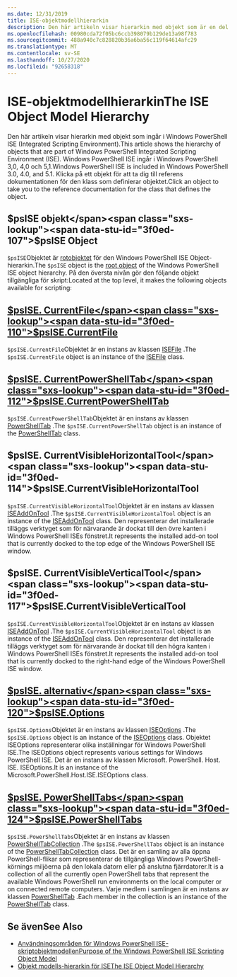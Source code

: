 ```yaml
---
ms.date: 12/31/2019
title: ISE-objektmodellhierarkin
description: Den här artikeln visar hierarkin med objekt som är en del av Windows PowerShell ISE.
ms.openlocfilehash: 00980cda72f05bc6ccb398079b129de13a98f783
ms.sourcegitcommit: 488a940c7c828820b36a6ba56c119f64614afc29
ms.translationtype: MT
ms.contentlocale: sv-SE
ms.lasthandoff: 10/27/2020
ms.locfileid: "92658318"
---
```

# <a name="the-ise-object-model-hierarchy"></a><span data-ttu-id="3f0ed-103">ISE-objektmodellhierarkin</span><span class="sxs-lookup"><span data-stu-id="3f0ed-103">The ISE Object Model Hierarchy</span></span>

<span data-ttu-id="3f0ed-104">Den här artikeln visar hierarkin med objekt som ingår i Windows PowerShell ISE (Integrated Scripting Environment).</span><span class="sxs-lookup"><span data-stu-id="3f0ed-104">This article shows the hierarchy of objects that are part of Windows PowerShell Integrated Scripting Environment (ISE).</span></span> <span data-ttu-id="3f0ed-105">Windows PowerShell ISE ingår i Windows PowerShell 3,0, 4,0 och 5,1.</span><span class="sxs-lookup"><span data-stu-id="3f0ed-105">Windows PowerShell ISE is included in Windows PowerShell 3.0, 4.0, and 5.1.</span></span> <span data-ttu-id="3f0ed-106">Klicka på ett objekt för att ta dig till referens dokumentationen för den klass som definierar objektet.</span><span class="sxs-lookup"><span data-stu-id="3f0ed-106">Click an object to take you to the reference documentation for the class that defines the object.</span></span>

## <a name="psise-object"></a><span data-ttu-id="3f0ed-107">$psISE objekt</span><span class="sxs-lookup"><span data-stu-id="3f0ed-107">$psISE Object</span></span>

<span data-ttu-id="3f0ed-108">`$psISE`Objektet är [rotobjektet](The-ObjectModelRoot-Object.md) för den Windows PowerShell ISE Object-hierarkin.</span><span class="sxs-lookup"><span data-stu-id="3f0ed-108">The `$psISE` object is the [root object](The-ObjectModelRoot-Object.md) of the Windows PowerShell ISE object hierarchy.</span></span> <span data-ttu-id="3f0ed-109">På den översta nivån gör den följande objekt tillgängliga för skript:</span><span class="sxs-lookup"><span data-stu-id="3f0ed-109">Located at the top level, it makes the following objects available for scripting:</span></span>

## <a name="psisecurrentfile"></a>[<span data-ttu-id="3f0ed-110">$psISE. CurrentFile</span><span class="sxs-lookup"><span data-stu-id="3f0ed-110">$psISE.CurrentFile</span></span>](The-ISEFile-Object.md)

<span data-ttu-id="3f0ed-111">`$psISE.CurrentFile`Objektet är en instans av klassen [ISEFile](The-ISEFile-Object.md) .</span><span class="sxs-lookup"><span data-stu-id="3f0ed-111">The `$psISE.CurrentFile` object is an instance of the [ISEFile](The-ISEFile-Object.md) class.</span></span>

## <a name="psisecurrentpowershelltab"></a>[<span data-ttu-id="3f0ed-112">$psISE. CurrentPowerShellTab</span><span class="sxs-lookup"><span data-stu-id="3f0ed-112">$psISE.CurrentPowerShellTab</span></span>](The-PowerShellTab-Object.md)

<span data-ttu-id="3f0ed-113">`$psISE.CurrentPowerShellTab`Objektet är en instans av klassen [PowerShellTab](The-PowerShellTab-Object.md) .</span><span class="sxs-lookup"><span data-stu-id="3f0ed-113">The `$psISE.CurrentPowerShellTab` object is an instance of the [PowerShellTab](The-PowerShellTab-Object.md) class.</span></span>

## <a name="psisecurrentvisiblehorizontaltool"></a><span data-ttu-id="3f0ed-114">$psISE. CurrentVisibleHorizontalTool</span><span class="sxs-lookup"><span data-stu-id="3f0ed-114">$psISE.CurrentVisibleHorizontalTool</span></span>

<span data-ttu-id="3f0ed-115">`$psISE.CurrentVisibleHorizontalTool`Objektet är en instans av klassen [ISEAddOnTool](The-ISEAddOnTool-Object.md) .</span><span class="sxs-lookup"><span data-stu-id="3f0ed-115">The `$psISE.CurrentVisibleHorizontalTool` object is an instance of the [ISEAddOnTool](The-ISEAddOnTool-Object.md) class.</span></span> <span data-ttu-id="3f0ed-116">Den representerar det installerade tilläggs verktyget som för närvarande är dockat till den övre kanten i Windows PowerShell ISEs fönstret.</span><span class="sxs-lookup"><span data-stu-id="3f0ed-116">It represents the installed add-on tool that is currently docked to the top edge of the Windows PowerShell ISE window.</span></span>

## <a name="psisecurrentvisibleverticaltool"></a><span data-ttu-id="3f0ed-117">$psISE. CurrentVisibleVerticalTool</span><span class="sxs-lookup"><span data-stu-id="3f0ed-117">$psISE.CurrentVisibleVerticalTool</span></span>

<span data-ttu-id="3f0ed-118">`$psISE.CurrentVisibleHorizontalTool`Objektet är en instans av klassen [ISEAddOnTool](The-ISEAddOnTool-Object.md) .</span><span class="sxs-lookup"><span data-stu-id="3f0ed-118">The `$psISE.CurrentVisibleHorizontalTool` object is an instance of the [ISEAddOnTool](The-ISEAddOnTool-Object.md) class.</span></span> <span data-ttu-id="3f0ed-119">Den representerar det installerade tilläggs verktyget som för närvarande är dockat till den högra kanten i Windows PowerShell ISEs fönstret.</span><span class="sxs-lookup"><span data-stu-id="3f0ed-119">It represents the installed add-on tool that is currently docked to the right-hand edge of the Windows PowerShell ISE window.</span></span>

## <a name="psiseoptions"></a>[<span data-ttu-id="3f0ed-120">$psISE. alternativ</span><span class="sxs-lookup"><span data-stu-id="3f0ed-120">$psISE.Options</span></span>](The-ISEOptions-Object.md)

<span data-ttu-id="3f0ed-121">`$psISE.Options`Objektet är en instans av klassen [ISEOptions](The-ISEOptions-Object.md) .</span><span class="sxs-lookup"><span data-stu-id="3f0ed-121">The `$psISE.Options` object is an instance of the [ISEOptions](The-ISEOptions-Object.md) class.</span></span> <span data-ttu-id="3f0ed-122">Objektet ISEOptions representerar olika inställningar för Windows PowerShell ISE.</span><span class="sxs-lookup"><span data-stu-id="3f0ed-122">The ISEOptions object represents various settings for Windows PowerShell ISE.</span></span> <span data-ttu-id="3f0ed-123">Det är en instans av klassen Microsoft. PowerShell. Host. ISE. ISEOptions.</span><span class="sxs-lookup"><span data-stu-id="3f0ed-123">It is an instance of the Microsoft.PowerShell.Host.ISE.ISEOptions class.</span></span>

## <a name="psisepowershelltabs"></a>[<span data-ttu-id="3f0ed-124">$psISE. PowerShellTabs</span><span class="sxs-lookup"><span data-stu-id="3f0ed-124">$psISE.PowerShellTabs</span></span>](The-PowerShellTabCollection-Object.md)

<span data-ttu-id="3f0ed-125">`$psISE.PowerShellTabs`Objektet är en instans av klassen [PowerShellTabCollection](The-PowerShellTabCollection-Object.md) .</span><span class="sxs-lookup"><span data-stu-id="3f0ed-125">The `$psISE.PowerShellTabs` object is an instance of the [PowerShellTabCollection](The-PowerShellTabCollection-Object.md) class.</span></span> <span data-ttu-id="3f0ed-126">Det är en samling av alla öppna PowerShell-flikar som representerar de tillgängliga Windows PowerShell-körnings miljöerna på den lokala datorn eller på anslutna fjärrdatorer.</span><span class="sxs-lookup"><span data-stu-id="3f0ed-126">It is a collection of all the currently open PowerShell tabs that represent the available Windows PowerShell run environments on the local computer or on connected remote computers.</span></span> <span data-ttu-id="3f0ed-127">Varje medlem i samlingen är en instans av klassen [PowerShellTab](The-PowerShellTab-Object.md) .</span><span class="sxs-lookup"><span data-stu-id="3f0ed-127">Each member in the collection is an instance of the [PowerShellTab](The-PowerShellTab-Object.md) class.</span></span>

## <a name="see-also"></a><span data-ttu-id="3f0ed-128">Se även</span><span class="sxs-lookup"><span data-stu-id="3f0ed-128">See Also</span></span>

- [<span data-ttu-id="3f0ed-129">Användningsområden för Windows PowerShell ISE-skriptobjektmodellen</span><span class="sxs-lookup"><span data-stu-id="3f0ed-129">Purpose of the Windows PowerShell ISE Scripting Object Model</span></span>](Purpose-of-the-Windows-PowerShell-ISE-Scripting-Object-Model.md)
- [<span data-ttu-id="3f0ed-130">Objekt modells-hierarkin för ISE</span><span class="sxs-lookup"><span data-stu-id="3f0ed-130">The ISE Object Model Hierarchy</span></span>](The-ISE-Object-Model-Hierarchy.md)
